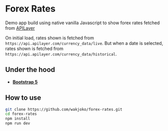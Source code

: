 # Forex Rates

Demo app build using native vanilla Javascript to show forex rates fetched from [APILayer](https://apilayer.com)

On initial load, rates shown is fetched from `https://api.apilayer.com/currency_data/live`.
But when a date is selected, rates shown is fetched from `https://api.apilayer.com/currency_data/historical`.

## Under the hood
- [**Bootstrap 5**](https://getbootstrap.com/docs/5.3/getting-started/introduction)

## How to use

```sh
git clone https://github.com/wakjoko/forex-rates.git
cd forex-rates
npm install
npm run dev
```
